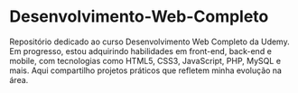 # Desenvolvimento-Web-Completo
Repositório dedicado ao curso Desenvolvimento Web Completo da Udemy. Em progresso, estou adquirindo habilidades em front-end, back-end e mobile, com tecnologias como HTML5, CSS3, JavaScript, PHP, MySQL e mais. Aqui compartilho projetos práticos que refletem minha evolução na área.
